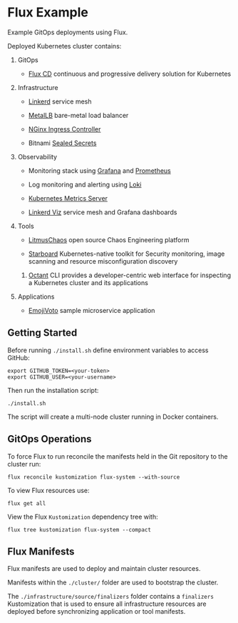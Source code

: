 # Flux Example

Example GitOps deployments using Flux.

Deployed Kubernetes cluster contains:

1. GitOps

    * [Flux CD](https://fluxcd.io/) continuous and progressive delivery solution for Kubernetes

1. Infrastructure

    * [Linkerd](https://linkerd.io/) service mesh

    * [MetalLB](https://metallb.org/) bare-metal load balancer

    * [NGinx Ingress Controller](https://kubernetes.github.io/ingress-nginx/)

    * Bitnami [Sealed Secrets](https://github.com/bitnami-labs/sealed-secrets)

    <!-- * [Kyverno](https://kyverno.io/) policy management and enforcement -->

1. Observability

    * Monitoring stack using [Grafana](https://grafana.com/) and [Prometheus](https://prometheus.io/)

    * Log monitoring and alerting using [Loki](https://grafana.com/oss/loki/)

    * [Kubernetes Metrics Server](https://github.com/kubernetes-sigs/metrics-server)

    * [Linkerd Viz](https://linkerd.io/) service mesh and Grafana dashboards

1. Tools

    * [LitmusChaos](https://litmuschaos.io/) open source Chaos Engineering platform

    * [Starboard](https://github.com/aquasecurity/starboard) Kubernetes-native toolkit for Security monitoring, image scanning and resource misconfiguration discovery

    1. [Octant](https://octant.dev/) CLI provides a developer-centric web interface for inspecting a Kubernetes cluster and its applications

1. Applications

    * [EmojiVoto](https://github.com/BuoyantIO/emojivoto) sample microservice application

## Getting Started

Before running `./install.sh` define environment variables to access GitHub:

```shell
export GITHUB_TOKEN=<your-token>
export GITHUB_USER=<your-username>
```

Then run the installation script:

```shell
./install.sh
```

The script will create a multi-node cluster running in Docker containers.

## GitOps Operations

To force Flux to run reconcile the manifests held in the Git repository to the cluster run:

```shell
flux reconcile kustomization flux-system --with-source
```

To view Flux resources use:

```shell
flux get all
```

View the Flux `Kustomization` dependency tree with:

```shell
flux tree kustomization flux-system --compact
```

## Flux Manifests

Flux manifests are used to deploy and maintain cluster resources.

Manifests within the `./cluster/` folder are used to bootstrap the cluster.

The `./infrastructure/source/finalizers` folder contains a `finalizers` Kustomization that is used to ensure all infrastructure resources are deployed before synchronizing application or tool manifests.

